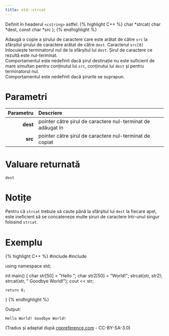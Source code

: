 ```yaml
---
title: std::strcat
---
```


Definit în headerul `<cstring>` astfel:
{% highlight C++ %}
char *strcat( char *dest, const char *src );
{% endhighlight %}

Adaugă o copie a șirului de caractere care este arătat de către `src` la sfârșitul șirului de caractere arătat de către `dest`. Caracterul `src[0]` înlocuiește terminatorul nul de la sfârșitul lui `dest`. Șirul de caractere ce rezultă este nul-terminat. <br>
Comportamentul este nedefinit dacă șirul destinație nu este suficient de mare simultan pentru conținutul lui `src`, conținutui lui `dest` și pentru terminatorul nul. <br>
Comportamentul este nedefinit dacă șirurile se suprapun.

# Parametri

| Parametru | Descriere                                                   |
| --------: | :---------------------------------------------------------- |
|  **dest** | pointer către șirul de caractere nul-terminat de adăugat în |
|   **src** | pointer către șirul de caractere nul-terminat de copiat     |

# Valuare returnată

`dest`

# Notițe

Pentru că `strcat` trebuie să caute până la sfârșitul lui `dest` la fiecare apel, este ineficient să se concateneze multe șiruri de caractere într-unul singur folosind `strcat`.

# Exemplu

{% highlight C++ %}
#include <iostream>
#include <cstring>

using namespace std;

int main()
{
    char str[50] = "Hello ";
    char str2[50] = "World!";
    strcat(str, str2);
    strcat(str, " Goodbye World!");
    cout << str;

    return 0;
}
{% endhighlight %}

Output:
```
Hello World! Goodbye World!
```

(Tradus și adaptat după [cppreference.com](https://en.cppreference.com/w/cpp/string/byte/strcat) - CC-BY-SA-3.0)
